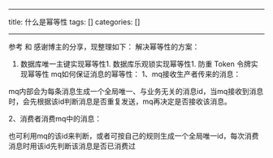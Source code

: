 
--- 
title:  什么是幂等性 
tags: []
categories: [] 

---
参考  和  感谢博主的分享，现整理如下： 解决幂等性的方案：
1. 数据库唯一主键实现幂等性1. 数据库乐观锁实现幂等性1. 防重 Token 令牌实现幂等性
mq如何保证消息的幂等性： 1、mq接收生产者传来的消息：

mq内部会为每条消息生成一个全局唯一、与业务无关的消息id，当mq接收到消息时，会先根据该id判断消息是否重复发送，mq再决定是否接收该消息。

2、消费者消费mq中的消息：

也可利用mq的该id来判断，或者可按自己的规则生成一个全局唯一id，每次消费消息时用该id先判断该消息是否已消费过

